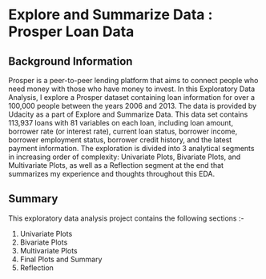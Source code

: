 # Explore and Summarize Data : Prosper Loan Data

## Background Information

Prosper is a peer-to-peer lending platform that aims to connect people who need money with those who have money to invest. In this Exploratory Data Analysis, I explore a Prosper dataset containing loan information for over a 100,000 people between the years 2006 and 2013. The data is provided by Udacity as a part of Explore and Summarize Data. This data set contains 113,937 loans with 81 variables on each loan, including loan amount, borrower rate (or interest rate), current loan status, borrower income, borrower employment status, borrower credit history, and the latest payment information. The exploration is divided into 3 analytical segments in increasing order of complexity: Univariate Plots, Bivariate Plots, and Multivariate Plots, as well as a Reflection segment at the end that summarizes my experience and thoughts throughout this EDA.

## Summary

This exploratory data analysis project contains the following sections :-
1. Univariate Plots 
2. Bivariate Plots 
3. Multivariate Plots 
4. Final Plots and Summary
5. Reflection